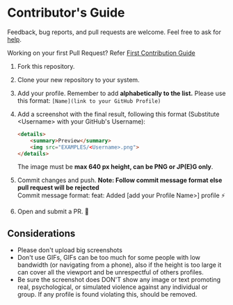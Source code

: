 # Contributor's Guide

Feedback, bug reports, and pull requests are welcome. Feel free to ask for [help](https://github.com/coderjojo/creative-profile-readme/issues).

Working on your first Pull Request? Refer [First Contribution Guide](https://github.com/firstcontributions/first-contributions)

1. Fork this repository.
2. Clone your new repository to your system.
3. Add your profile. Remember to add **alphabetically to the list.** Please use this format: `[Name](link to your GitHub Profile)`
4. Add a screenshot with the final result, following this format (Substitute \<Username> with your GitHub's Username):

    ```html
    <details>
        <summary>Preview</summary>
        <img src="EXAMPLES/<Username>.png">
    </details>
    ```

    The image must be **max 640 px height, can be PNG or JP(E)G only**.
5. Commit changes and push. **Note: Follow commit message format else pull request will be rejected** <br />
Commit message format: feat: Added [add your Profile Name>] profile :zap:
6. Open and submit a PR. :tada:

## Considerations

- Please don't upload big screenshots
- Don't use GIFs, GIFs can be too much for some people with low bandwidth (or navigating from a phone), also if the height is too large it can cover all the viewport and be unrespectful of others profiles.
- Be sure the screenshot does DON'T show any image or text promoting real, psychological, or simulated violence against any individual or group. If any profile is found violating this, should be removed.
